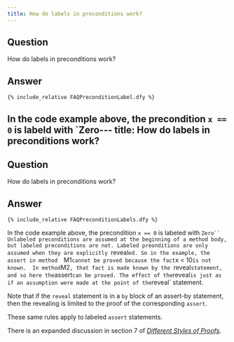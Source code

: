 ```yaml
---
title: How do labels in preconditions work?
---
```


## Question

How do labels in preconditions work?

## Answer

```dafny
{% include_relative FAQPreconditionLabel.dfy %}
```

In the code example above, the precondition `x == 0` is labeld with `Zero---
title: How do labels in preconditions work?
---

## Question

How do labels in preconditions work?

## Answer

```dafny
{% include_relative FAQPreconditionLabels.dfy %}
```

In the code example above, the precondition `x == 0` is labeled with `Zero``
Unlabeled preconditions are assumed at the beginning of a method body,
but labeled preconditions are not. Labeled preonditions are only assumed
when they are explicitly `reveal`ed. So in the example, the assert in method 
`M1` cannot be proved because the fact `x < 10` is not known. 
In method `M2`, that fact is made known by the `reveal` statement, and so here
the `assert` can be proved. The effect of the `reveal` is just as if an assumption were
made at the point of the `reveal` statement.

Note that if the `reveal` statement is in a `by`
block of an assert-by statement, then the revealing is limited to the proof of the 
corresponding `assert`.

These same rules apply to labeled `assert` statements.

There is an expanded discussion in section 7 of [_Different Styles of Proofs_](http://leino.science/papers/krml276.html).
